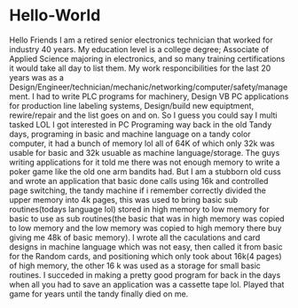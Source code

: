 # Hello-World
Hello Friends
I am a retired senior electronics technician that worked for industry 40 years. 
My education level is a college degree; Associate of Applied Science majoring in electronics, and so many training certifications it would take all day to list them.
My work responcibilities for the last 20 years was as a Design/Engineer/technician/mechanic/networking/computer/safety/management.
I had to write PLC programs for machinery, Design VB PC applications for production line labeling systems, Design/build new equiptment, rewire/repair and the list goes on and on. So I guess you could say I multi tasked LOL
I got interested in PC Programing way back in the old Tandy days, programing in basic and machine language on a tandy color computer, it had a bunch of memory lol all of 64K of which only 32k was usable for basic and 32k usuable as machine language/storage. The guys writing applications for it told me there was not enough memory to write a poker game like the old one arm bandits had. But I am a stubborn old cuss and wrote an application that basic done calls using 16k and controlled page switching, the tandy machine if i remember correctly divided the upper memory into 4k pages, this was used to bring basic sub routines(todays language lol) stored in high memory to low memory for basic to use as sub routines(the basic that was in high memory was copied to low memory and the low memory was copied to high memory there buy giving me 48k of basic memory). I wrote all the caculations and card designs in machine language which was not easy, then called it from basic for the Random cards, and positioning which only took about 16k(4 pages) of high memory, the other 16 k was used as a storage for small basic routines. I succeded in making a pretty good program for back in the days when all you had to save an application was a cassette tape lol. Played that game for years until the tandy finally died on me. 
